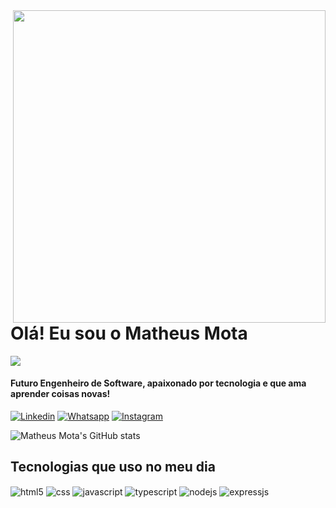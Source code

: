 <img style='display: flex' align='right' height='500em' src='https://raw.githubusercontent.com/gist/devmatheusmota/6a7fd17004ef8d76374bacfe4598e71f/raw/7c29c3c2b9eb4650b7d304cdabe3fb26d731539c/githubcard.svg'/>
<h1 align='left'>Olá! Eu sou o Matheus Mota <img width='10px' src='https://raw.githubusercontent.com/kaueMarques/kaueMarques/master/hi.gif'/></h1>
<p align='left'><img src='https://komarev.com/ghpvc/?username=devmatheusmota&color=yellow'/></p>

#### Futuro Engenheiro de Software, apaixonado por tecnologia e que ama aprender coisas novas!

[![Linkedin](https://img.shields.io/badge/LinkedIn-0077B5?style=for-the-badge&logo=linkedin&logoColor=white)](https://www.linkedin.com/in/matheus-mota-oliveira/)
[![Whatsapp](https://img.shields.io/badge/WhatsApp-25D366?style=for-the-badge&logo=whatsapp&logoColor=white)](https://wa.me/5519992903863/)
[![Instagram](https://img.shields.io/badge/Instagram-E4405F?style=for-the-badge&logo=instagram&logoColor=white)](https://www.instagram.com/motaa1996/)

![Matheus Mota's GitHub stats](https://github-readme-stats.vercel.app/api?username=devmatheusmota&show_icons=true&theme=dracula)

## Tecnologias que uso no meu dia

<div style='display: inline-block'>
  <img align='center' alt='html5' src='https://img.shields.io/badge/HTML5-E34F26?style=for-the-badge&logo=html5&logoColor=white'>
  <img align='center' alt='css' src='https://img.shields.io/badge/CSS3-1572B6?style=for-the-badge&logo=css3&logoColor=white'>
  <img align='center' alt='javascript' src='https://img.shields.io/badge/JavaScript-F7DF1E?style=for-the-badge&logo=javascript&logoColor=black'>
  <img align='center' alt='typescript' src='https://img.shields.io/badge/TypeScript-007ACC?style=for-the-badge&logo=typescript&logoColor=white'>
  <img align='center' alt='nodejs' src='https://img.shields.io/badge/Node.js-43853D?style=for-the-badge&logo=node.js&logoColor=white'>
  <img align='center' alt='expressjs' src='https://img.shields.io/badge/Express.js-404D59?style=for-the-badge'>  
</div><br/>



